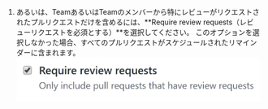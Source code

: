 1. あるいは、TeamあるいはTeamのメンバーから特にレビューがリクエストされたプルリクエストだけを含めるには、**Require review requests（レビューリクエストを必須とする）**を選択してください。 このオプションを選択しなかった場合、すべてのプルリクエストがスケジュールされたリマインダーに含まれます。 ![レビューリクエストのないプルリクエストの無視のチェックボックス](/assets/images/help/settings/scheduled-reminders-prs-without-requests.png)
